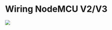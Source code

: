 # Wiring NodeMCU V2/V3
![](https://github.com/luc-github/ESP3D/blob/master/images/NodeMCU/NodeMCU.PNG)